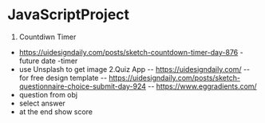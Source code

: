 # JavaScriptProject

1. Countdiwn Timer

- https://uidesigndaily.com/posts/sketch-countdown-timer-day-876
  -future date
  -timer
- use Unsplash to get image
  2.Quiz App
  -- https://uidesigndaily.com/ -- for free design template
  -- https://uidesigndaily.com/posts/sketch-questionnaire-choice-submit-day-924
  -- https://www.eggradients.com/
- question from obj
- select answer
- at the end show score
